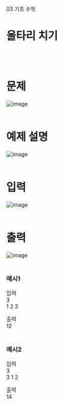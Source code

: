 03 기초 수학
# 울타리 치기
<br>
<br>

# 문제
![image](https://github.com/user-attachments/assets/9d588001-0733-4e58-8559-9d54bc0ad0b0)  
<br>

# 예제 설명
![image](https://github.com/user-attachments/assets/158a97dd-6ab9-43e9-b3fd-20db5c1589c7)  
<br>

# 입력
![image](https://github.com/user-attachments/assets/9682cbab-66b1-4642-aa61-116e03b59d34)  
<br>

# 출력
![image](https://github.com/user-attachments/assets/6a8f8396-5825-4149-bc54-db9e786507c5)  
<br>

### 예시1  
입력  
3  
1 2 3  

출력  
12  
<br>

### 예시2  
입력  
3  
3 1 2  

출력<br>
14<br>
<br>
